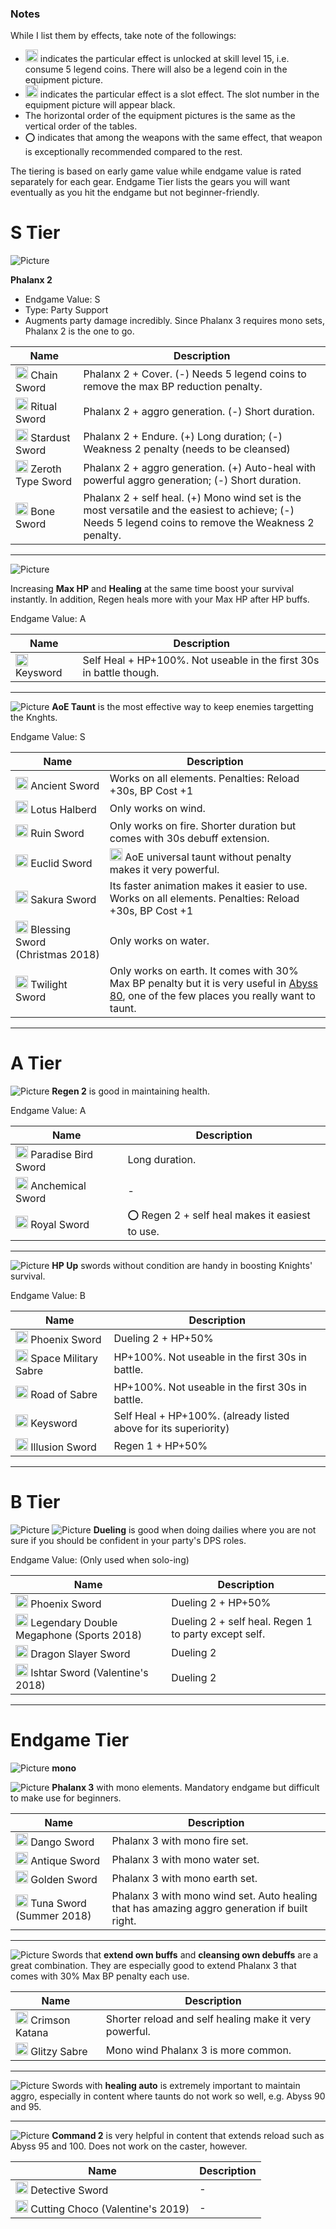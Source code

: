 ### Notes
While I list them by effects, take note of the followings:
* <img src="https://caelum.s-ul.eu/1IPYTuvl.JPG" width="20" alt="Legend Coin"> indicates the particular effect is unlocked at skill level 15, i.e. consume 5 legend coins. There will also be a legend coin in the equipment picture.
* <img src="https://caelum.s-ul.eu/7tZLFGPP.png" width="20" alt="Slot Effect"> indicates the particular effect is a slot effect. The slot number in the equipment picture will appear black.
* The horizontal order of the equipment pictures is the same as the vertical order of the tables.
* :o: indicates that among the weapons with the same effect, that weapon is exceptionally recommended compared to the rest.

The tiering is based on early game value while endgame value is rated separately for each gear. Endgame Tier lists the gears you will want eventually as you hit the endgame but not beginner-friendly.

# S Tier

![Picture](https://caelum.s-ul.eu/flist/IijgGH6V.png)

**Phalanx 2** 

* Endgame Value: S
* Type: Party Support
* Augments party damage incredibly. Since Phalanx 3 requires mono sets, Phalanx 2 is the one to go.

Name | Description
---|---
<img src="https://caelum.s-ul.eu/2p740des.png" width="20" alt="Fire"> Chain Sword | Phalanx 2 + Cover. (-) Needs 5 legend coins to remove the max BP reduction penalty.
<img src="https://caelum.s-ul.eu/2p740des.png" width="20" alt="Fire"> Ritual Sword | Phalanx 2 + aggro generation. (-) Short duration.
<img src="https://caelum.s-ul.eu/Ei5MWQfu.png" width="20" alt="Water"> Stardust Sword | Phalanx 2 + Endure. (+) Long duration; (-) Weakness 2 penalty (needs to be cleansed)
<img src="https://caelum.s-ul.eu/hLKNs6KH.png" width="20" alt="Earth"> Zeroth Type Sword | Phalanx 2 + aggro generation. (+) Auto-heal with powerful aggro generation; (-) Short duration.
<img src="https://caelum.s-ul.eu/d7KNBOoa.png" width="20" alt="Wind"> Bone Sword | Phalanx 2 + self heal. (+) Mono wind set is the most versatile and the easiest to achieve; (-) Needs 5 legend coins to remove the Weakness 2 penalty.

***

![Picture](https://caelum.s-ul.eu/flist/DZ9I9zQQ.png)

Increasing **Max HP** and **Healing** at the same time boost your survival instantly. In addition, Regen heals more with your Max HP after HP buffs.

Endgame Value: A

Name | Description
---|---
<img src="https://caelum.s-ul.eu/d7KNBOoa.png" width="20" alt="Wind"> Keysword | Self Heal + HP+100%. Not useable in the first 30s in battle though.

***

![Picture](https://caelum.s-ul.eu/flist/I6PGbKZL.png)
**AoE Taunt** is the most effective way to keep enemies targetting the Knghts.

Endgame Value: S

Name | Description
---|---
<img src="https://caelum.s-ul.eu/2p740des.png" width="20" alt="Fire"> Ancient Sword | Works on all elements. Penalties: Reload +30s, BP Cost +1
<img src="https://caelum.s-ul.eu/2p740des.png" width="20" alt="Fire"> Lotus Halberd | Only works on wind.
<img src="https://caelum.s-ul.eu/Ei5MWQfu.png" width="20" alt="Water"> Ruin Sword | Only works on fire. Shorter duration but comes with 30s debuff extension.
<img src="https://caelum.s-ul.eu/hLKNs6KH.png" width="20" alt="Earth"> Euclid Sword | <img src="https://caelum.s-ul.eu/1IPYTuvl.JPG" width="20" alt="Legend Coin"> AoE universal taunt without penalty makes it very powerful.
<img src="https://caelum.s-ul.eu/hLKNs6KH.png" width="20" alt="Earth"> Sakura Sword | Its faster animation makes it easier to use. Works on all elements. Penalties: Reload +30s, BP Cost +1
<img src="https://caelum.s-ul.eu/hLKNs6KH.png" width="20" alt="Earth"> Blessing Sword (Christmas 2018) | Only works on water.
<img src="https://caelum.s-ul.eu/d7KNBOoa.png" width="20" alt="Wind"> Twilight Sword | Only works on earth. It comes with 30% Max BP penalty but it is very useful in [Abyss 80](https://github.com/caelumff/bdfeguides/wiki/Abyss-Floor-80), one of the few places you really want to taunt.

***

# A Tier

![Picture](https://caelum.s-ul.eu/flist/AMQqFSnI.png)
**Regen 2** is good in maintaining health.

Endgame Value: A

Name | Description
---|---
<img src="https://caelum.s-ul.eu/2p740des.png" width="20" alt="Fire"> Paradise Bird Sword | Long duration.
<img src="https://caelum.s-ul.eu/Ei5MWQfu.png" width="20" alt="Water"> Anchemical Sword | -
<img src="https://caelum.s-ul.eu/hLKNs6KH.png" width="20" alt="Earth"> Royal Sword | :o: Regen 2 + self heal makes it easiest to use. 

***

![Picture](https://caelum.s-ul.eu/flist/e2G2YtsM.png)
**HP Up** swords without condition are handy in boosting Knights' survival.

Endgame Value: B

Name | Description
---|---
<img src="https://caelum.s-ul.eu/2p740des.png" width="20" alt="Fire"> Phoenix Sword | Dueling 2 + HP+50%
<img src="https://caelum.s-ul.eu/Ei5MWQfu.png" width="20" alt="Water"> Space Military Sabre | HP+100%. Not useable in the first 30s in battle.
<img src="https://caelum.s-ul.eu/hLKNs6KH.png" width="20" alt="Earth"> Road of Sabre | HP+100%. Not useable in the first 30s in battle.
<img src="https://caelum.s-ul.eu/d7KNBOoa.png" width="20" alt="Wind"> Keysword | Self Heal + HP+100%. (already listed above for its superiority)
<img src="https://caelum.s-ul.eu/d7KNBOoa.png" width="20" alt="Wind"> Illusion Sword | Regen 1 + HP+50%

***

# B Tier

![Picture](https://caelum.s-ul.eu/flist/sssbbpc9.png)
![Picture](https://caelum.s-ul.eu/flist/GkRU3iFx.png)
**Dueling** is good when doing dailies where you are not sure if you should be confident in your party's DPS roles.

Endgame Value: (Only used when solo-ing)

Name | Description
---|---
<img src="https://caelum.s-ul.eu/2p740des.png" width="20" alt="Fire"> Phoenix Sword | Dueling 2 + HP+50%
<img src="https://caelum.s-ul.eu/Ei5MWQfu.png" width="20" alt="Water"> Legendary Double Megaphone (Sports 2018) | Dueling 2 + self heal. Regen 1 to party except self.
<img src="https://caelum.s-ul.eu/hLKNs6KH.png" width="20" alt="Earth"> Dragon Slayer Sword | Dueling 2
<img src="https://caelum.s-ul.eu/d7KNBOoa.png" width="20" alt="Wind"> Ishtar Sword (Valentine's 2018) | Dueling 2

***

# Endgame Tier

![Picture](https://caelum.s-ul.eu/flist/GKu6DAru.png)
**mono** 

![Picture](https://caelum.s-ul.eu/flist/EBclJWKi.png)
**Phalanx 3** with mono elements. Mandatory endgame but difficult to make use for beginners. 

Name | Description
---|---
<img src="https://caelum.s-ul.eu/2p740des.png" width="20" alt="Fire"> Dango Sword | Phalanx 3 with mono fire set. 
<img src="https://caelum.s-ul.eu/Ei5MWQfu.png" width="20" alt="Water"> Antique Sword | Phalanx 3 with mono water set. 
<img src="https://caelum.s-ul.eu/hLKNs6KH.png" width="20" alt="Earth"> Golden Sword | Phalanx 3 with mono earth set.
<img src="https://caelum.s-ul.eu/d7KNBOoa.png" width="20" alt="Wind"> Tuna Sword (Summer 2018) | Phalanx 3 with mono wind set. Auto healing that has amazing aggro generation if built right.

***

![Picture](https://caelum.s-ul.eu/flist/54QZpbYv.png)
Swords that **extend own buffs** and **cleansing own debuffs** are a great combination. They are especially good to extend Phalanx 3 that comes with 30% Max BP penalty each use.

Name | Description
---|---
<img src="https://caelum.s-ul.eu/2p740des.png" width="20" alt="Fire"> Crimson Katana | Shorter reload and self healing make it very powerful. 
<img src="https://caelum.s-ul.eu/d7KNBOoa.png" width="20" alt="Wind"> Glitzy Sabre | Mono wind Phalanx 3 is more common.

***

![Picture](https://caelum.s-ul.eu/flist/Wr3C0EJz.png)
Swords with **healing auto** is extremely important to maintain aggro, especially in content where taunts do not work so well, e.g. Abyss 90 and 95.

***

![Picture](https://caelum.s-ul.eu/flist/3oGlUlgb.png)
**Command 2** is very helpful in content that extends reload such as Abyss 95 and 100. Does not work on the caster, however.

Name | Description
---|---
<img src="https://caelum.s-ul.eu/Ei5MWQfu.png" width="20" alt="Water"> Detective Sword | -
<img src="https://caelum.s-ul.eu/d7KNBOoa.png" width="20" alt="Wind"> Cutting Choco (Valentine's 2019) | -
